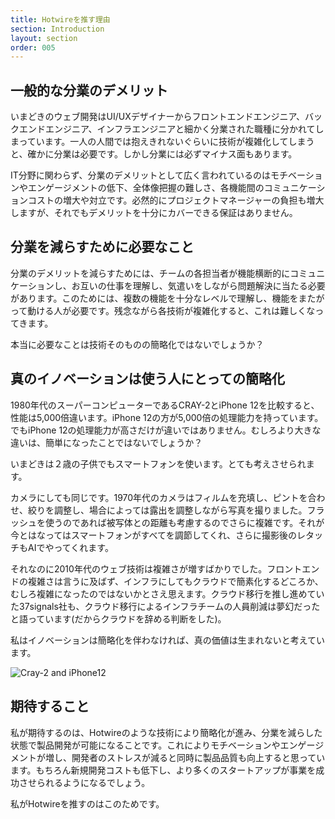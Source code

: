 ```yaml
---
title: Hotwireを推す理由
section: Introduction
layout: section
order: 005
---
```


## 一般的な分業のデメリット

いまどきのウェブ開発はUI/UXデザイナーからフロントエンドエンジニア、バックエンドエンジニア、インフラエンジニアと細かく分業された職種に分かれてしまっています。一人の人間では抱えきれないぐらいに技術が複雑化してしまうと、確かに分業は必要です。しかし分業には必ずマイナス面もあります。

IT分野に関わらず、分業のデメリットとして広く言われているのはモチベーションやエンゲージメントの低下、全体像把握の難しさ、各機能間のコミュニケーションコストの増大や対立です。必然的にプロジェクトマネージャーの負担も増大しますが、それでもデメリットを十分にカバーできる保証はありません。

## 分業を減らすために必要なこと

分業のデメリットを減らすためには、チームの各担当者が機能横断的にコミュニケーションし、お互いの仕事を理解し、気遣いをしながら問題解決に当たる必要があります。このためには、複数の機能を十分なレベルで理解し、機能をまたがって動ける人が必要です。残念ながら各技術が複雑化すると、これは難しくなってきます。

本当に必要なことは技術そのものの簡略化ではないでしょうか？

## 真のイノベーションは使う人にとっての簡略化

1980年代のスーパーコンピューターであるCRAY-2とiPhone 12を比較すると、性能は5,000倍違います。iPhone 12の方が5,000倍の処理能力を持っています。でもiPhone 12の処理能力が高さだけが違いではありません。むしろより大きな違いは、簡単になったことではないでしょうか？

いまどきは２歳の子供でもスマートフォンを使います。とても考えさせられます。

カメラにしても同じです。1970年代のカメラはフィルムを充填し、ピントを合わせ、絞りを調整し、場合によっては露出を調整しながら写真を撮りました。フラッシュを使うのであれば被写体との距離も考慮するのでさらに複雑です。それが今とはなってはスマートフォンがすべてを調節してくれ、さらに撮影後のレタッチもAIでやってくれます。

それなのに2010年代のウェブ技術は複雑さが増すばかりでした。フロントエンドの複雑さは言うに及ばず、インフラにしてもクラウドで簡素化するどころか、むしろ複雑になったのではないかとさえ思えます。クラウド移行を推し進めていた37signals社も、クラウド移行によるインフラチームの人員削減は夢幻だったと語っています(だからクラウドを辞める判断をした)。

私はイノベーションは簡略化を伴わなければ、真の価値は生まれないと考えています。

![Cray-2 and iPhone12](content_images/supercomputer-iphone.jpeg.webp)

## 期待すること

私が期待するのは、Hotwireのような技術により簡略化が進み、分業を減らした状態で製品開発が可能になることです。これによりモチベーションやエンゲージメントが増し、開発者のストレスが減ると同時に製品品質も向上すると思っています。もちろん新規開発コストも低下し、より多くのスタートアップが事業を成功させられるようになるでしょう。

私がHotwireを推すのはこのためです。
